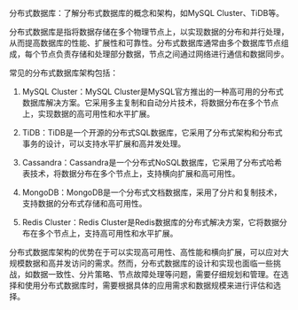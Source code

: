 分布式数据库：了解分布式数据库的概念和架构，如MySQL Cluster、TiDB等。

分布式数据库是指将数据存储在多个物理节点上，以实现数据的分布和并行处理，从而提高数据库的性能、扩展性和可靠性。分布式数据库通常由多个数据库节点组成，每个节点负责存储和处理部分数据，节点之间通过网络进行通信和数据同步。

常见的分布式数据库架构包括：

1. MySQL Cluster：MySQL Cluster是MySQL官方推出的一种高可用的分布式数据库解决方案。它采用多主复制和自动分片技术，将数据分布在多个节点上，实现数据的高可用性和水平扩展。

2. TiDB：TiDB是一个开源的分布式SQL数据库，它采用了分布式架构和分布式事务的设计，可以支持水平扩展和高并发处理。

3. Cassandra：Cassandra是一个分布式NoSQL数据库，它采用了分布式哈希表技术，将数据分布在多个节点上，支持横向扩展和高可用性。

4. MongoDB：MongoDB是一个分布式文档数据库，采用了分片和复制技术，支持数据的分布式存储和高可用性。

5. Redis Cluster：Redis Cluster是Redis数据库的分布式解决方案，它将数据分布在多个节点上，支持高可用性和水平扩展。

分布式数据库架构的优势在于可以实现高可用性、高性能和横向扩展，可以应对大规模数据和高并发访问的需求。然而，分布式数据库的设计和实现也面临一些挑战，如数据一致性、分片策略、节点故障处理等问题，需要仔细规划和管理。在选择和使用分布式数据库时，需要根据具体的应用需求和数据规模来进行评估和选择。
